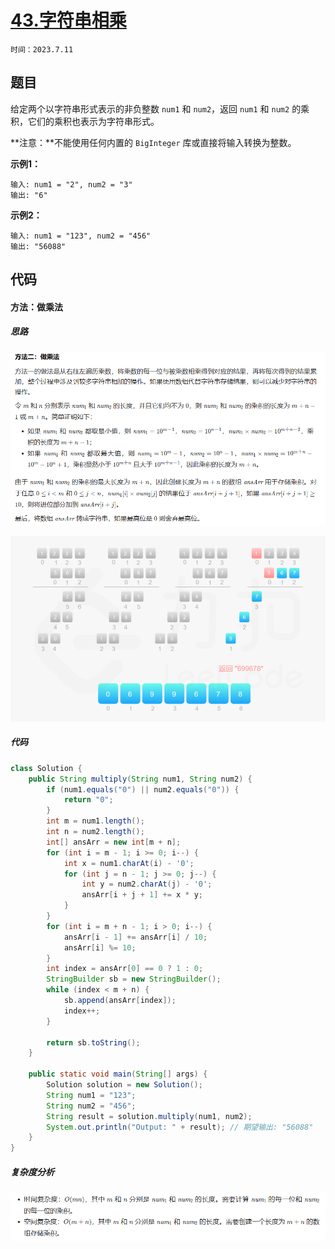 # [43.字符串相乘](https://leetcode.cn/problems/multiply-strings/)

`时间：2023.7.11`

## 题目

给定两个以字符串形式表示的非负整数 `num1` 和 `num2`，返回 `num1` 和 `num2` 的乘积，它们的乘积也表示为字符串形式。

**注意：**不能使用任何内置的 `BigInteger` 库或直接将输入转换为整数。

**示例1：**

```
输入: num1 = "2", num2 = "3"
输出: "6" 
```

**示例2：**

```
输入: num1 = "123", num2 = "456"
输出: "56088"
```

## 代码

#### 方法：做乘法

##### 思路

![1](pictures/1.png)

![2](pictures/2.png)

##### 代码

```java
class Solution {
    public String multiply(String num1, String num2) {
        if (num1.equals("0") || num2.equals("0")) {
            return "0";
        }
        int m = num1.length();
        int n = num2.length();
        int[] ansArr = new int[m + n];
        for (int i = m - 1; i >= 0; i--) {
            int x = num1.charAt(i) - '0';
            for (int j = n - 1; j >= 0; j--) {
                int y = num2.charAt(j) - '0';
                ansArr[i + j + 1] += x * y;
            }
        }
        for (int i = m + n - 1; i > 0; i--) {
            ansArr[i - 1] += ansArr[i] / 10;
            ansArr[i] %= 10;
        }
        int index = ansArr[0] == 0 ? 1 : 0;
        StringBuilder sb = new StringBuilder();
        while (index < m + n) {
            sb.append(ansArr[index]);
            index++;
        }

        return sb.toString();
    }

    public static void main(String[] args) {
        Solution solution = new Solution();
        String num1 = "123";
        String num2 = "456";
        String result = solution.multiply(num1, num2);
        System.out.println("Output: " + result); // 期望输出: "56088"
    }
}
```

##### 复杂度分析

![3](pictures/3.png)